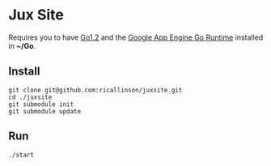 # Jux Site

Requires you to have [Go1.2](http://golang.org/doc/install) and the [Google App Engine Go Runtime](https://developers.google.com/appengine/docs/go/) installed in __~/Go__.

## Install

    git clone git@github.com:ricallinson/juxsite.git
    cd ./juxsite
    git submodule init
    git submodule update

## Run

    ./start
